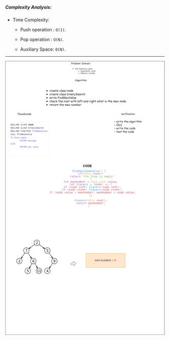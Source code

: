 ##### Complexity Analysis: 


- Time Complexity: 
    - Push operation : `O(1)`. 

    - Pop operation : `O(N)`. 

    - Auxiliary Space: `O(N)`. 


---
![](maxValue.png)